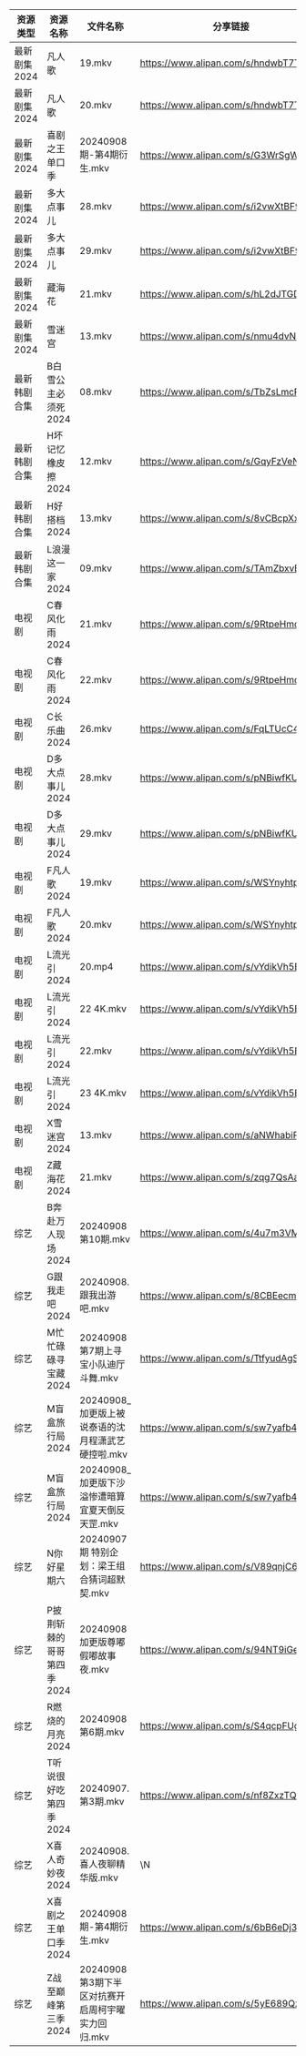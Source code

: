| 资源类型     | 资源名称            | 文件名称                            | 分享链接                                 | 更新时间                |
| -------- | --------------- | ------------------------------- | ------------------------------------ | ------------------- |
| 最新剧集2024 | 凡人歌             | 19.mkv                          | https://www.alipan.com/s/hndwbT7TXmG | 2024-09-08 20:10:37 |
| 最新剧集2024 | 凡人歌             | 20.mkv                          | https://www.alipan.com/s/hndwbT7TXmG | 2024-09-08 20:10:36 |
| 最新剧集2024 | 喜剧之王单口季         | 20240908期-第4期衍生.mkv             | https://www.alipan.com/s/G3WrSgWChoE | 2024-09-08 14:10:41 |
| 最新剧集2024 | 多大点事儿           | 28.mkv                          | https://www.alipan.com/s/i2vwXtBF9e8 | 2024-09-08 19:10:20 |
| 最新剧集2024 | 多大点事儿           | 29.mkv                          | https://www.alipan.com/s/i2vwXtBF9e8 | 2024-09-08 19:10:20 |
| 最新剧集2024 | 藏海花             | 21.mkv                          | https://www.alipan.com/s/hL2dJTGDc1y | 2024-09-08 19:10:25 |
| 最新剧集2024 | 雪迷宫             | 13.mkv                          | https://www.alipan.com/s/nmu4dvNStGE | 2024-09-08 19:10:27 |
| 最新韩剧合集   | B白雪公主必须死2024    | 08.mkv                          | https://www.alipan.com/s/TbZsLmcPGSo | 2024-09-08 00:05:17 |
| 最新韩剧合集   | H坏记忆橡皮擦2024     | 12.mkv                          | https://www.alipan.com/s/GqyFzVeNETy | 2024-09-08 12:05:49 |
| 最新韩剧合集   | H好搭档2024        | 13.mkv                          | https://www.alipan.com/s/8vCBcpXxGp9 | 2024-09-08 00:05:46 |
| 最新韩剧合集   | L浪漫这一家2024      | 09.mkv                          | https://www.alipan.com/s/TAmZbxvBoBi | 2024-09-08 00:06:11 |
| 电视剧      | C春风化雨2024       | 21.mkv                          | https://www.alipan.com/s/9RtpeHmcLWc | 2024-09-08 20:05:20 |
| 电视剧      | C春风化雨2024       | 22.mkv                          | https://www.alipan.com/s/9RtpeHmcLWc | 2024-09-08 20:05:19 |
| 电视剧      | C长乐曲2024        | 26.mkv                          | https://www.alipan.com/s/FqLTUcC4oZY | 2024-09-08 21:05:23 |
| 电视剧      | D多大点事儿2024      | 28.mkv                          | https://www.alipan.com/s/pNBiwfKUf9a | 2024-09-08 19:05:26 |
| 电视剧      | D多大点事儿2024      | 29.mkv                          | https://www.alipan.com/s/pNBiwfKUf9a | 2024-09-08 19:05:26 |
| 电视剧      | F凡人歌2024        | 19.mkv                          | https://www.alipan.com/s/WSYnyhtpFQc | 2024-09-08 20:05:32 |
| 电视剧      | F凡人歌2024        | 20.mkv                          | https://www.alipan.com/s/WSYnyhtpFQc | 2024-09-08 20:05:32 |
| 电视剧      | L流光引2024        | 20.mp4                          | https://www.alipan.com/s/vYdikVh5BuN | 2024-09-08 00:06:08 |
| 电视剧      | L流光引2024        | 22 4K.mkv                       | https://www.alipan.com/s/vYdikVh5BuN | 2024-09-08 19:06:09 |
| 电视剧      | L流光引2024        | 22.mkv                          | https://www.alipan.com/s/vYdikVh5BuN | 2024-09-08 19:06:09 |
| 电视剧      | L流光引2024        | 23 4K.mkv                       | https://www.alipan.com/s/vYdikVh5BuN | 2024-09-08 19:06:08 |
| 电视剧      | X雪迷宫2024        | 13.mkv                          | https://www.alipan.com/s/aNWhabiRP3d | 2024-09-08 19:07:07 |
| 电视剧      | Z藏海花2024        | 21.mkv                          | https://www.alipan.com/s/zqg7QsAadFY | 2024-09-08 19:07:23 |
| 综艺       | B奔赴万人现场2024     | 20240908第10期.mkv                | https://www.alipan.com/s/4u7m3VMcqux | 2024-09-08 14:07:34 |
| 综艺       | G跟我走吧2024       | 20240908.跟我出游吧.mkv              | https://www.alipan.com/s/8CBEecm773h | 2024-09-08 14:07:47 |
| 综艺       | M忙忙碌碌寻宝藏2024    | 20240908第7期上寻宝小队迪厅斗舞.mkv        | https://www.alipan.com/s/TtfyudAgS8v | 2024-09-08 14:08:12 |
| 综艺       | M盲盒旅行局2024      | 20240908_加更版上被说泰语的沈月程潇武艺硬控啦.mkv | https://www.alipan.com/s/sw7yafb4e5C | 2024-09-08 14:08:18 |
| 综艺       | M盲盒旅行局2024      | 20240908_加更版下沙溢惨遭暗算宜夏天倒反天罡.mkv  | https://www.alipan.com/s/sw7yafb4e5C | 2024-09-08 14:08:18 |
| 综艺       | N你好星期六          | 20240907 期 特别企划：梁王组合猜词超默契.mkv   | https://www.alipan.com/s/V89qnjC6T3z | 2024-09-08 18:08:42 |
| 综艺       | P披荆斩棘的哥哥第四季2024 | 20240908加更版尊嘟假嘟故事夜.mkv          | https://www.alipan.com/s/94NT9iGe94e | 2024-09-08 14:08:28 |
| 综艺       | R燃烧的月亮2024      | 20240908第6期.mkv                 | https://www.alipan.com/s/S4qcpFUguQa | 2024-09-08 16:08:58 |
| 综艺       | T听说很好吃第四季2024   | 20240907.第3期.mkv                | https://www.alipan.com/s/nf8ZxzTQNmB | 2024-09-08 08:08:52 |
| 综艺       | X喜人奇妙夜2024      | 20240908.喜人夜聊精华版.mkv            | \N                                   | 2024-09-08 14:09:10 |
| 综艺       | X喜剧之王单口季2024    | 20240908期-第4期衍生.mkv             | https://www.alipan.com/s/6bB6eDj37Y6 | 2024-09-08 14:09:13 |
| 综艺       | Z战至巅峰第三季2024    | 20240908第3期下半区对抗赛开启周柯宇曜实力回归.mkv | https://www.alipan.com/s/5yE689QzaiL | 2024-09-08 14:09:31 |
